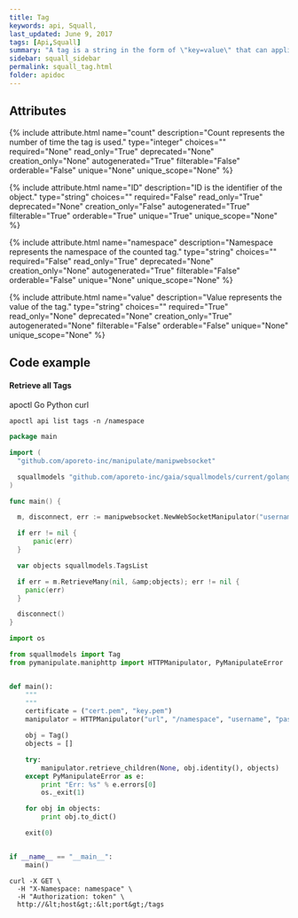 ```yaml
---
title: Tag
keywords: api, Squall,
last_updated: June 9, 2017
tags: [Api,Squall]
summary: "A tag is a string in the form of \"key=value\" that can applied to all objects in the system. They are used for policy resolution. Tags starting by a \"$\" are derived from the property of an object (for instance an object with ID set to xxx and a name set to \"the name\" will be tagged by default with \"$name=the name\" and \"$id=xxx\"). Tags starting with an \"@\" have been generated by an external system."
sidebar: squall_sidebar
permalink: squall_tag.html
folder: apidoc
---
```



## Attributes

{% include attribute.html
  name="count"
  description="Count represents the number of time the tag is used."
  type="integer"
  choices=""
  required="None"
  read_only="True"
  deprecated="None"
  creation_only="None"
  autogenerated="True"
  filterable="False"
  orderable="False"
  unique="None"
  unique_scope="None"
%}


{% include attribute.html
  name="ID"
  description="ID is the identifier of the object."
  type="string"
  choices=""
  required="False"
  read_only="True"
  deprecated="None"
  creation_only="False"
  autogenerated="True"
  filterable="True"
  orderable="True"
  unique="True"
  unique_scope="None"
%}


{% include attribute.html
  name="namespace"
  description="Namespace represents the namespace of the counted tag."
  type="string"
  choices=""
  required="False"
  read_only="True"
  deprecated="None"
  creation_only="None"
  autogenerated="True"
  filterable="False"
  orderable="False"
  unique="None"
  unique_scope="None"
%}


{% include attribute.html
  name="value"
  description="Value represents the value of the tag."
  type="string"
  choices=""
  required="True"
  read_only="None"
  deprecated="None"
  creation_only="True"
  autogenerated="None"
  filterable="False"
  orderable="False"
  unique="None"
  unique_scope="None"
%}




## Code example

#### Retrieve all Tags 
<div class="ui top attached tabular menu">
  <a class="item active" data-tab="apoctl">apoctl</a>
  <a class="item" data-tab="golang">Go</a>
  <a class="item" data-tab="python">Python</a>
  <a class="item" data-tab="curl">curl</a>
</div>

```apoctl
apoctl api list tags -n /namespace
```

```go
package main

import (
  "github.com/aporeto-inc/manipulate/manipwebsocket"

  squallmodels "github.com/aporeto-inc/gaia/squallmodels/current/golang"
)

func main() {

  m, disconnect, err := manipwebsocket.NewWebSocketManipulator("username", "token", "url", "namespace")

  if err != nil {
      panic(err)
  }

  var objects squallmodels.TagsList

  if err = m.RetrieveMany(nil, &amp;objects); err != nil {
    panic(err)
  }

  disconnect()
}
```

```python
import os

from squallmodels import Tag
from pymanipulate.maniphttp import HTTPManipulator, PyManipulateError


def main():
    """
    """
    certificate = ("cert.pem", "key.pem")
    manipulator = HTTPManipulator("url", "/namespace", "username", "password", None, certificate)

    obj = Tag()
    objects = []

    try:
        manipulator.retrieve_children(None, obj.identity(), objects)
    except PyManipulateError as e:
        print "Err: %s" % e.errors[0]
        os._exit(1)

    for obj in objects:
        print obj.to_dict()

    exit(0)


if __name__ == "__main__":
    main()
```

```shell
curl -X GET \
  -H "X-Namespace: namespace" \
  -H "Authorization: token" \
  http://&lt;host&gt;:&lt;port&gt;/tags
```



